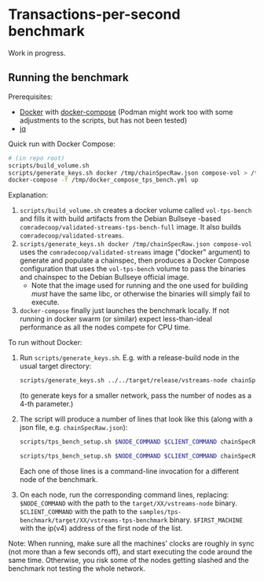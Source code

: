 # Transactions-per-second benchmark

Work in progress.

## Running the benchmark

Prerequisites:
* [Docker](https://docs.docker.com/get-docker/) with [docker-compose](https://docs.docker.com/compose/install/) (Podman might work too with some adjustments to the scripts, but has not been tested)
* [jq](https://jqlang.github.io/jq/)

Quick run with Docker Compose:

```bash
# (in repo root)
scripts/build_volume.sh
scripts/generate_keys.sh docker /tmp/chainSpecRaw.json compose-vol > /tmp/docker_compose_tps_bench.yml
docker-compose -f /tmp/docker_compose_tps_bench.yml up
```

Explanation:

1. `scripts/build_volume.sh` creates a docker volume called `vol-tps-bench` and fills it with build artifacts from the Debian Bullseye -based `comradecoop/validated-streams-tps-bench-full` image. It also builds `comradecoop/validated-streams`.
2. `scripts/generate_keys.sh docker /tmp/chainSpecRaw.json compose-vol` uses the `comradecoop/validated-streams` image ("docker" argument) to generate and populate a chainspec, then produces a Docker Compose configuration that uses the `vol-tps-bench` volume to pass the binaries and chainspec to the Debian Bullseye official image.
    * Note that the image used for running and the one used for building _must_ have the same libc, or otherwise the binaries will simply fail to execute.
3. `docker-compose` finally just launches the benchmark locally. If not running in docker swarm (or similar) expect less-than-ideal performance as all the nodes compete for CPU time.


To run without Docker:

1. Run `scripts/generate_keys.sh`. E.g. with a release-build node in the usual target directory:
    ```bash
    scripts/generate_keys.sh ../../target/release/vstreams-node chainSpecRaw.json setup
    ```

    (to generate keys for a smaller network, pass the number of nodes as a 4-th parameter.)
2. The script will produce a number of lines that look like this (along with a json file, e.g. `chainSpecRaw.json`):
    ```bash
    scripts/tps_bench_setup.sh $NODE_COMMAND $CLIENT_COMMAND chainSpecRaw.json 1 "blood dragon stool habit peace token cube risk suffer one keep clever" 6058e741333ba81580dfd7b56b4df742c3e595942202d648918831b1e3eb6fe3

    scripts/tps_bench_setup.sh $NODE_COMMAND $CLIENT_COMMAND chainSpecRaw.json 2 "reward kingdom thing window globe aware impact athlete fantasy heart toy merit" /ip4/$FIRST_MACHINE/tcp/30333/p2p/12D3KooWD5yV3pdniD2ucnFFTrHRbxFWCiexLwgQTxymbB3gkLqb
    ```

    Each one of those lines is a command-line invocation for a different node of the benchmark.
3. On each node, run the corresponding command lines, replacing:
    `$NODE_COMMAND` with the path to the `target/XX/vstreams-node` binary.
    `$CLIENT_COMMAND` with the path to the `samples/tps-benchmark/target/XX/vstreams-tps-benchmark` binary.
    `$FIRST_MACHINE` with the ip(v4) address of the first node of the list.

Note: When running, make sure all the machines' clocks are roughly in sync (not more than a few seconds off), and start executing the code around the same time. Otherwise, you risk some of the nodes getting slashed and the benchmark not testing the whole network.

